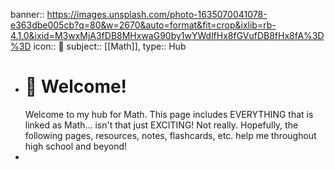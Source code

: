 banner:: https://images.unsplash.com/photo-1635070041078-e363dbe005cb?q=80&w=2670&auto=format&fit=crop&ixlib=rb-4.1.0&ixid=M3wxMjA3fDB8MHxwaG90by1wYWdlfHx8fGVufDB8fHx8fA%3D%3D
icon:: 🧮
subject:: [[Math]], 
type:: Hub

- # 🧮 Welcome!
  Welcome to my hub for Math. This page includes EVERYTHING that is linked as Math... isn't that just EXCITING! Not really. Hopefully, the following pages, resources, notes, flashcards, etc. help me throughout high school and beyond!
-